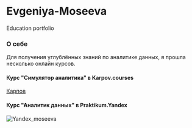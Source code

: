 # Evgeniya-Moseeva
Education portfolio

### О себе  
Для получения углублённых знаний по аналитике данных, я прошла несколько онлайн курсов.

#### Курс "Симулятор аналитика" в Karpov.courses  

[Карпов](https://github.com/moseevaevgeniya/Evgeniya-Moseeva/blob/e76e62bec5be965f73175fbfb3a52a8e76e47592/Karpov_moseeva.pdf)
           
           
           
           
           
           
           
#### Курс "Аналитик данных" в Praktikum.Yandex 
![Yandex_moseeva](https://disk.yandex.ru/i/C0mihEc6oRQ8gQ)

